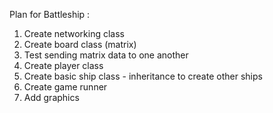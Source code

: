 Plan for Battleship :

1. Create networking class
2. Create board class (matrix)
3. Test sending matrix data to one another
4. Create player class
5. Create basic ship class - inheritance to create other ships
6. Create game runner
7. Add graphics
